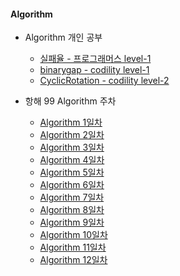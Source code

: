 #### Algorithm

- Algorithm 개인 공부

  - [실패율 - 프로그래머스 level-1](./Algorithm_study/level-1/실패율-프로그래머스.md)
  - [binarygap - codility level-1](./Algorithm_study/level-1/codility-level1.md)
  - [CyclicRotation - codility level-2](./Algorithm_study/level-2/CyclicRotation-level2.md)

- 항해 99 Algorithm 주차

  - [Algorithm 1일차](항해99/algorithm01.md)
  - [Algorithm 2일차](항해99/algorithm02.md)
  - [Algorithm 3일차](항해99/algorithm03.md)
  - [Algorithm 4일차](항해99/algorithm04.md)
  - [Algorithm 5일차](항해99/algorithm05.md)
  - [Algorithm 6일차](항해99/algorithm06.md)
  - [Algorithm 7일차](항해99/algorithm07.md)
  - [Algorithm 8일차](항해99/algorithm08.md)
  - [Algorithm 9일차](항해99/algorithm09.md)
  - [Algorithm 10일차](항해99/algorithm10.md)
  - [Algorithm 11일차](항해99/algorithm11.md)
  - [Algorithm 12일차](항해99/algorithm12.md)
